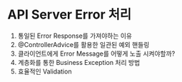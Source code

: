 
# API Server Error 처리

1. 통일된 Error Response를 가져야하는 이유
2. @ControllerAdvice를 활용한 일관된 예외 핸들링
3. 클라이언트에게 Error Message를 어떻게 노출 시켜야할까?
4. 계층화를 통한 Business Exception 처리 방법
5. 효율적인 Validation